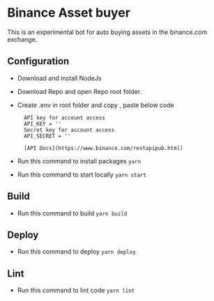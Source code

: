 # Binance Asset buyer

This is an experimental bot for auto buying assets in the binance.com exchange.

## Configuration
- Download and install NodeJs
- Download Repo and open Repo root folder.
- Create .env in root folder and copy , paste below code

        API key for account access
        API_KEY = ''
        Secret key for account access
        API_SECRET = ''

        [API Docs](https://www.binance.com/restapipub.html)

- Run this command to install packages `yarn`
- Run this command to start locally `yarn start`

## Build
- Run this command to build `yarn build`

## Deploy
- Run this command to deploy `yarn deploy`

## Lint
- Run this command to lint code `yarn lint`